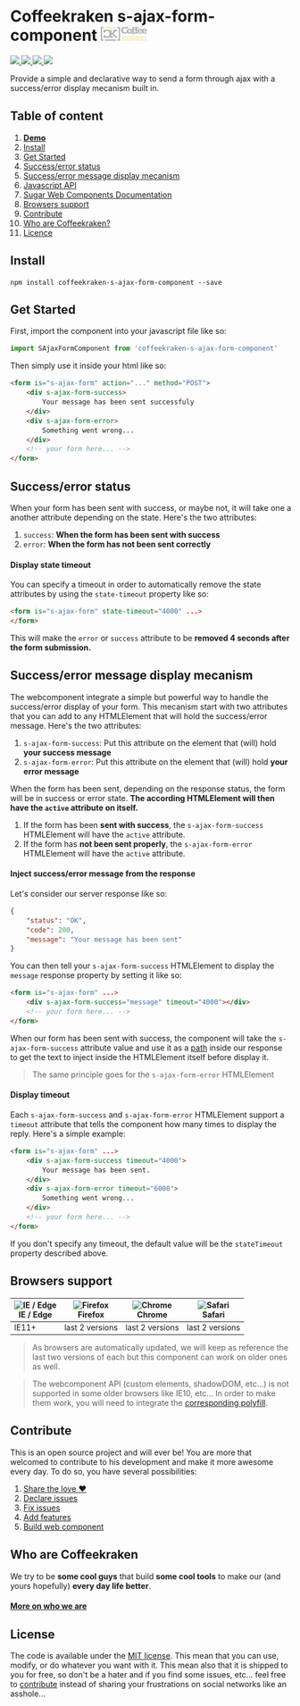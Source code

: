 # Coffeekraken s-ajax-form-component <img src=".resources/coffeekraken-logo.jpg" height="25px" />

<p>
	<!-- <a href="https://travis-ci.org/coffeekraken/s-ajax-form-component">
		<img src="https://img.shields.io/travis/coffeekraken/s-ajax-form-component.svg?style=flat-square" />
	</a> -->
	<a href="https://www.npmjs.com/package/coffeekraken-s-ajax-form-component">
		<img src="https://img.shields.io/npm/v/coffeekraken-s-ajax-form-component.svg?style=flat-square" />
	</a>
	<a href="https://github.com/coffeekraken/s-ajax-form-component/blob/master/LICENSE.txt">
		<img src="https://img.shields.io/npm/l/coffeekraken-s-ajax-form-component.svg?style=flat-square" />
	</a>
	<!-- <a href="https://github.com/coffeekraken/s-ajax-form-component">
		<img src="https://img.shields.io/npm/dt/coffeekraken-s-ajax-form-component.svg?style=flat-square" />
	</a>
	<a href="https://github.com/coffeekraken/s-ajax-form-component">
		<img src="https://img.shields.io/github/forks/coffeekraken/s-ajax-form-component.svg?style=social&label=Fork&style=flat-square" />
	</a>
	<a href="https://github.com/coffeekraken/s-ajax-form-component">
		<img src="https://img.shields.io/github/stars/coffeekraken/s-ajax-form-component.svg?style=social&label=Star&style=flat-square" />
	</a> -->
	<a href="https://twitter.com/coffeekrakenio">
		<img src="https://img.shields.io/twitter/url/http/coffeekrakenio.svg?style=social&style=flat-square" />
	</a>
	<a href="http://coffeekraken.io">
		<img src="https://img.shields.io/twitter/url/http/shields.io.svg?style=flat-square&label=coffeekraken.io&colorB=f2bc2b&style=flat-square" />
	</a>
</p>

Provide a simple and declarative way to send a form through ajax with a success/error display mecanism built in.

## Table of content

1. **[Demo](http://components.coffeekraken.io/app/s-ajax-form-component)**
2. [Install](#readme-install)
3. [Get Started](#readme-get-started)
4. [Success/error status](#readme-success-error-status)
5. [Success/error message display mecanism](#readme-success-error-message-mecanism)
6. [Javascript API](doc/js)
7. [Sugar Web Components Documentation](https://github.com/coffeekraken/sugar/blob/master/doc/webcomponent.md)
8. [Browsers support](#readme-browsers-support)
9. [Contribute](#readme-contribute)
10. [Who are Coffeekraken?](#readme-who-are-coffeekraken)
11. [Licence](#readme-license)

<a name="readme-install"></a>
## Install

```
npm install coffeekraken-s-ajax-form-component --save
```

<a name="readme-get-started"></a>
## Get Started

First, import the component into your javascript file like so:

```js
import SAjaxFormComponent from 'coffeekraken-s-ajax-form-component'
```

Then simply use it inside your html like so:

```html
<form is="s-ajax-form" action="..." method="POST">
	<div s-ajax-form-success>
		Your message has been sent successfuly
	</div>
	<div s-ajax-form-error>
		Something went wrong...
	</div>
	<!-- your form here... -->
</form>
```

<a id="readme-success-error-status"></a>
## Success/error status

When your form has been sent with success, or maybe not, it will take one a another attribute depending on the state. Here's the two attributes:

1. `success`: **When the form has been sent with success**
2. `error`: **When the form has not been sent correctly**

#### Display state timeout

You can specify a timeout in order to automatically remove the state attributes by using the `state-timeout` property like so:

```html
<form is="s-ajax-form" state-timeout="4000" ...>
</form>
```

This will make the `error` or `success` attribute to be **removed 4 seconds after the form submission.**

<a id="readme-success-error-message-mecanism"></a>
## Success/error message display mecanism

The webcomponent integrate a simple but powerful way to handle the success/error display of your form.
This mecanism start with two attributes that you can add to any HTMLElement that will hold the success/error message. Here's the two attributes:

1. `s-ajax-form-success`: Put this attribute on the element that (will) hold **your success message**
2. `s-ajax-form-error`: Put this attribute on the element that (will) hold **your error message**

When the form has been sent, depending on the response status, the form will be in success or error state. **The according HTMLElement will then have the `active` attribute on itself.**

1. If the form has been **sent with success**, the `s-ajax-form-success` HTMLElement will have the `active` attribute.
2. If the form has **not been sent properly**, the `s-ajax-form-error` HTMLElement will have the `active` attribute.

#### Inject success/error message from the response

Let's consider our server response like so:

```json
{
	"status": "OK",
	"code": 200,
	"message": "Your message has been sent"
}
```

You can then tell your `s-ajax-form-success` HTMLElement to display the `message` response property by setting it like so:

```html
<form is="s-ajax-form" ...>
	<div s-ajax-form-success="message" timeout="4000"></div>
	<!-- your form here... -->
</form>
```

When our form has been sent with success, the component will take the `s-ajax-form-success` attribute value and use it as a [path](https://lodash.com/docs/4.17.10#get) inside our response to get the text to inject inside the HTMLElement itself before display it.

> The same principle goes for the `s-ajax-form-error` HTMLElement

#### Display timeout

Each `s-ajax-form-success` and `s-ajax-form-error` HTMLElement support a `timeout` attribute that tells the component how many times to display the reply.
Here's a simple example:

```html
<form is="s-ajax-form" ...>
	<div s-ajax-form-success timeout="4000">
		Your message has been sent.
	</div>
	<div s-ajax-form-error timeout="6000">
		Something went wrong...
	</div>
	<!-- your form here... -->
</form>
```

If you don't specify any timeout, the default value will be the `stateTimeout` property described above.

<a id="readme-browsers-support"></a>
## Browsers support

| <img src="https://raw.githubusercontent.com/godban/browsers-support-badges/master/src/images/edge.png" alt="IE / Edge" width="16px" height="16px" /></br>IE / Edge | <img src="https://raw.githubusercontent.com/godban/browsers-support-badges/master/src/images/firefox.png" alt="Firefox" width="16px" height="16px" /></br>Firefox | <img src="https://raw.githubusercontent.com/godban/browsers-support-badges/master/src/images/chrome.png" alt="Chrome" width="16px" height="16px" /></br>Chrome | <img src="https://raw.githubusercontent.com/godban/browsers-support-badges/master/src/images/safari.png" alt="Safari" width="16px" height="16px" /></br>Safari |
| --------- | --------- | --------- | --------- |
| IE11+ | last 2 versions| last 2 versions| last 2 versions

> As browsers are automatically updated, we will keep as reference the last two versions of each but this component can work on older ones as well.

> The webcomponent API (custom elements, shadowDOM, etc...) is not supported in some older browsers like IE10, etc... In order to make them work, you will need to integrate the [corresponding polyfill](https://www.webcomponents.org/polyfills).

<a id="readme-contribute"></a>
## Contribute

This is an open source project and will ever be! You are more that welcomed to contribute to his development and make it more awesome every day.
To do so, you have several possibilities:

1. [Share the love ❤️](https://github.com/Coffeekraken/coffeekraken/blob/master/contribute.md#contribute-share-the-love)
2. [Declare issues](https://github.com/Coffeekraken/coffeekraken/blob/master/contribute.md#contribute-declare-issues)
3. [Fix issues](https://github.com/Coffeekraken/coffeekraken/blob/master/contribute.md#contribute-fix-issues)
4. [Add features](https://github.com/Coffeekraken/coffeekraken/blob/master/contribute.md#contribute-add-features)
5. [Build web component](https://github.com/Coffeekraken/coffeekraken/blob/master/contribute.md#contribute-build-web-component)

<a id="readme-who-are-coffeekraken"></a>
## Who are Coffeekraken

We try to be **some cool guys** that build **some cool tools** to make our (and yours hopefully) **every day life better**.  

#### [More on who we are](https://github.com/Coffeekraken/coffeekraken/blob/master/who-are-we.md)

<a id="readme-license"></a>
## License

The code is available under the [MIT license](LICENSE.txt). This mean that you can use, modify, or do whatever you want with it. This mean also that it is shipped to you for free, so don't be a hater and if you find some issues, etc... feel free to [contribute](https://github.com/Coffeekraken/coffeekraken/blob/master/contribute.md) instead of sharing your frustrations on social networks like an asshole...
